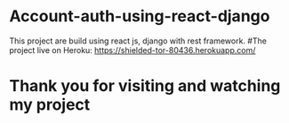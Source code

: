# Account-auth-using-react-django

This project are build using react js, django with rest framework. 
#The project live on Heroku: https://shielded-tor-80436.herokuapp.com/

# Thank you for visiting and watching my project
